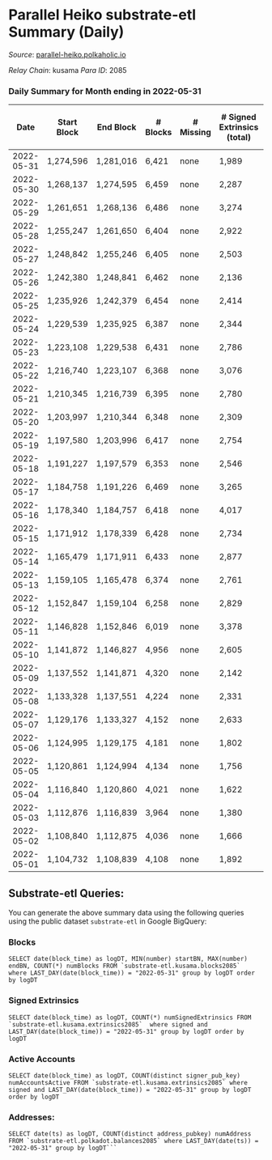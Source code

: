 # Parallel Heiko substrate-etl Summary (Daily)

_Source_: [parallel-heiko.polkaholic.io](https://parallel-heiko.polkaholic.io)

*Relay Chain*: kusama
*Para ID*: 2085



### Daily Summary for Month ending in 2022-05-31


| Date | Start Block | End Block | # Blocks | # Missing | # Signed Extrinsics (total) | # Active Accounts | # Addresses with Balances | # Events | # Transfers | # XCM Transfers In | # XCM Transfers Out |
| ---- | ----------- | --------- | -------- | --------- | --------------------------- | ----------------- | ------------------------- | -------- | ----------- | ------------------ | ------------------- |
| 2022-05-31 | 1,274,596 | 1,281,016 | 6,421 | none  | 1,989 | 145 | 12,323 | 27,604 | 4,910 ($91,648.80) | 25 ($67,379.63) | 22 ($20,273.55) |
| 2022-05-30 | 1,268,137 | 1,274,595 | 6,459 | none  | 2,287 | 148 | 12,315 | 28,915 | 4,886 ($99,118.74) | 23 ($5,626.86) | 23 ($36,618.65) |
| 2022-05-29 | 1,261,651 | 1,268,136 | 6,486 | none  | 3,274 | 141 | 12,309 | 33,071 | 5,075 ($1,846,155.59) | 39 ($28,641.46) | 19 ($47,096.32) |
| 2022-05-28 | 1,255,247 | 1,261,650 | 6,404 | none  | 2,922 | 119 | 12,294 | 30,892 | 4,559 ($644,511.86) | 13 ($3,874.83) | 6 ($6,014.21) |
| 2022-05-27 | 1,248,842 | 1,255,246 | 6,405 | none  | 2,503 | 133 | 12,290 | 30,118 | 5,172 ($63,366.97) | 27 ($33,126.89) | 15 ($9,853.42) |
| 2022-05-26 | 1,242,380 | 1,248,841 | 6,462 | none  | 2,136 | 137 | 12,285 | 27,838 | 4,563 ($36,829.04) | 20 ($15,657.10) | 9 ($29,660.33) |
| 2022-05-25 | 1,235,926 | 1,242,379 | 6,454 | none  | 2,414 | 148 | 12,277 | 29,202 | 4,743 ($64,472.83) | 30 ($19,415.83) | 16 ($14,124.57) |
| 2022-05-24 | 1,229,539 | 1,235,925 | 6,387 | none  | 2,344 | 171 | 12,260 | 30,610 | 5,837 ($366,292.32) | 53 ($67,264.79) | 16 ($29,531.32) |
| 2022-05-23 | 1,223,108 | 1,229,538 | 6,431 | none  | 2,786 | 174 | 12,229 | 32,398 | 5,687 ($184,529.86) | 46 ($113,834.28) | 20 ($69,041.45) |
| 2022-05-22 | 1,216,740 | 1,223,107 | 6,368 | none  | 3,076 | 159 | 12,204 | 33,355 | 5,818 ($11,379,763.13) | 29 ($61,650.48) | 18 ($28,100.21) |
| 2022-05-21 | 1,210,345 | 1,216,739 | 6,395 | none  | 2,780 | 152 | 12,195 | 31,230 | 5,288 ($3,699,552.93) | 30 ($47,064.57) | 17 ($36,523.67) |
| 2022-05-20 | 1,203,997 | 1,210,344 | 6,348 | none  | 2,309 | 211 | 12,189 | 30,945 | 6,188 ($299,806.18) | 34 ($53,741.51) | 23 ($7,056.58) |
| 2022-05-19 | 1,197,580 | 1,203,996 | 6,417 | none  | 2,754 | 184 | 12,174 | 32,700 | 6,003 ($86,399.05) | 43 ($26,664.05) | 22 ($4,150.86) |
| 2022-05-18 | 1,191,227 | 1,197,579 | 6,353 | none  | 2,546 | 178 | 12,152 | 31,881 | 6,079 ($205,492.31) | 46 ($115,537.75) | 32 ($55,928.90) |
| 2022-05-17 | 1,184,758 | 1,191,226 | 6,469 | none  | 3,265 | 235 | 12,119 | 36,618 | 6,685 ($213,440.79) | 90 ($239,662.84) | 20 ($10,381.16) |
| 2022-05-16 | 1,178,340 | 1,184,757 | 6,418 | none  | 4,017 | 266 | 12,079 | 42,396 | 7,669 ($3,584,233.11) | 180 ($1,788,234.09) | 38 ($240,174.91) |
| 2022-05-15 | 1,171,912 | 1,178,339 | 6,428 | none  | 2,734 | 158 | 12,005 | 31,025 | 5,222 ($335,697.49) | 55 ($42,930.02) | 14 ($2,971.67) |
| 2022-05-14 | 1,165,479 | 1,171,911 | 6,433 | none  | 2,877 | 111 | 11,989 | 29,825 | 3,900 ($31,307.90) | 26 ($10,411.81) | 7 ($4,136.88) |
| 2022-05-13 | 1,159,105 | 1,165,478 | 6,374 | none  | 2,761 | 107 | 11,983 | 29,278 | 4,180 ($67,569.87) | 16 ($3,273.10) | 12 ($52,696.35) |
| 2022-05-12 | 1,152,847 | 1,159,104 | 6,258 | none  | 2,829 | 116 | 11,979 | 29,638 | 4,203 ($25,460.44) | 27 ($6,680.10) | 14 ($25,619.58) |
| 2022-05-11 | 1,146,828 | 1,152,846 | 6,019 | none  | 3,378 | 151 | 11,974 | 33,020 | 5,271 ($687,393.86) | 28 ($15,292.12) | 17 ($14,863.35) |
| 2022-05-10 | 1,141,872 | 1,146,827 | 4,956 | none  | 2,605 | 161 | 11,967 | 27,350 | 4,790 ($108,796.56) | 41 ($39,523.09) | 24 ($443,640.09) |
| 2022-05-09 | 1,137,552 | 1,141,871 | 4,320 | none  | 2,142 | 160 | 11,949 | 23,427 | 4,305 ($795,015.67) | 30 ($137,992.04) | 17 ($4,578.38) |
| 2022-05-08 | 1,133,328 | 1,137,551 | 4,224 | none  | 2,331 | 206 | 11,939 | 24,491 | 4,468 ($55,009.06) | 41 ($22,533.16) | 22 ($6,611.17) |
| 2022-05-07 | 1,129,176 | 1,133,327 | 4,152 | none  | 2,633 | 186 | 11,926 | 25,275 | 4,379 ($284,665.81) | 33 ($269,909.40) | 21 ($6,683.16) |
| 2022-05-06 | 1,124,995 | 1,129,175 | 4,181 | none  | 1,802 | 191 | 11,915 | 22,550 | 4,414 ($109,431.13) | 50 ($111,095.01) | 33 ($48,419.43) |
| 2022-05-05 | 1,120,861 | 1,124,994 | 4,134 | none  | 1,756 | 191 | 11,901 | 22,175 | 4,450 ($312,810.41) | 43 ($209,218.73) | 16 ($83,307.14) |
| 2022-05-04 | 1,116,840 | 1,120,860 | 4,021 | none  | 1,622 | 156 | 11,888 | 20,030 | 3,839 ($52,057.76) | 14 ($29,820.84) | 14 ($6,386.89) |
| 2022-05-03 | 1,112,876 | 1,116,839 | 3,964 | none  | 1,380 | 130 | 11,881 | 18,250 | 3,530 ($41,780.84) | 14 ($11,915.95) | 3 ($554.63) |
| 2022-05-02 | 1,108,840 | 1,112,875 | 4,036 | none  | 1,666 | 147 | 11,871 | 20,142 | 3,869 ($179,785.76) | 20 ($28,698.01) | 7 ($6,925.41) |
| 2022-05-01 | 1,104,732 | 1,108,839 | 4,108 | none  | 1,892 | 116 | 11,862 | 20,319 | 3,226 ($34,906.87) | 29 ($121,536.22) | 8 ($27,664.38) |

## Substrate-etl Queries:
You can generate the above summary data using the following queries using the public dataset `substrate-etl` in Google BigQuery:


### Blocks
```
SELECT date(block_time) as logDT, MIN(number) startBN, MAX(number) endBN, COUNT(*) numBlocks FROM `substrate-etl.kusama.blocks2085`  where LAST_DAY(date(block_time)) = "2022-05-31" group by logDT order by logDT
```


### Signed Extrinsics
```
SELECT date(block_time) as logDT, COUNT(*) numSignedExtrinsics FROM `substrate-etl.kusama.extrinsics2085`  where signed and LAST_DAY(date(block_time)) = "2022-05-31" group by logDT order by logDT
```


### Active Accounts
```
SELECT date(block_time) as logDT, COUNT(distinct signer_pub_key) numAccountsActive FROM `substrate-etl.kusama.extrinsics2085` where signed and LAST_DAY(date(block_time)) = "2022-05-31" group by logDT order by logDT
```


### Addresses:
```
SELECT date(ts) as logDT, COUNT(distinct address_pubkey) numAddress FROM `substrate-etl.polkadot.balances2085` where LAST_DAY(date(ts)) = "2022-05-31" group by logDT```


